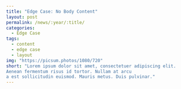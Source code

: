 ```yaml
---
title: "Edge Case: No Body Content"
layout: post
permalink: /news/:year/:title/
categories:
  - Edge Case
tags:
  - content
  - edge case
  - layout
img: "https://picsum.photos/1080/720"
short: "Lorem ipsum dolor sit amet, consectetuer adipiscing elit. 
Aenean fermentum risus id tortor. Nullam at arcu 
a est sollicitudin euismod. Mauris metus. Duis pulvinar."
---
```

